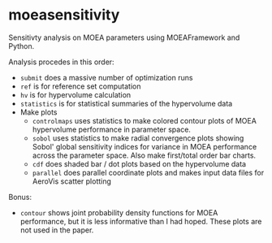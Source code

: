 moeasensitivity
===============

Sensitivty analysis on MOEA parameters using MOEAFramework and Python.  

Analysis procedes in this order:
- `submit` does a massive number of optimization runs
- `ref` is for reference set computation
- `hv` is for hypervolume calculation
- `statistics` is for statistical summaries of the hypervolume data
- Make plots
    - `controlmaps` uses statistics to make colored contour plots of MOEA 
	hypervolume performance in parameter space.
    - `sobol` uses statistics to make radial convergence plots showing Sobol' global 
	sensitivity indices for variance in MOEA performance across the parameter space.
	Also make first/total order bar charts.
    - `cdf` does shaded bar / dot plots based on the hypervolume data
    - `parallel` does parallel coordinate plots and makes input data files for
	AeroVis scatter plotting

Bonus:
- `contour` shows joint probability density functions for MOEA performance, but it 
    is less informative than I had hoped.  These plots are not used in the paper.
